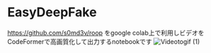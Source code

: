 # EasyDeepFake

https://github.com/s0md3v/roop
をgoogle colab上で利用しビデオをCodeFormerで高画質化して出力するnotebookです
![Videotogif (1)](https://github.com/s3xmaxman/EasyDeepFake/assets/108092339/3884cf98-6e26-4d7d-882c-7b98de334a5b)
